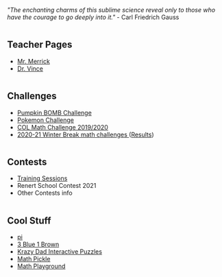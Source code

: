*"The enchanting charms of this sublime science reveal only to those who have the courage to go deeply into it."* - Carl Friedrich Gauss 


<div class="row">
  <div class="column">
    <h2> Teacher Pages </h2>
    <p>
      <ul>
        <li> <a href="https://MerrickMath.github.io"> Mr. Merrick </a>  </li>
        <li> <a href="https://vchan2.github.io"> Dr. Vince </a>  </li>
      </ul> 
    </p>
  </div>
  <div class="column">
    <h2> Challenges </h2>
    <p>
      <ul>
        <li> <a href="https://tinyurl.com/2020renertpumpkin"> Pumpkin BOMB Challenge </a>  </li>
        <li> <a href="https://MerrickMath.github.io/MerrickMath.github.io-PokemonChallenge/"> Pokemon Challenge</a>  </li>
        <li> <a href="https://renertmath.github.io/RenertMath-CelebrateMath/"> COL Math Challenge 2019/2020 </a>  </li>
        <li> <a href="https://vchan2.github.io/Challenges/2020-21Winter_Break.pdf"> 2020-21 Winter Break math challenges </a> (<a href="https://vchan2.github.io/Challenges/2020-21Winter_Break_winners.pdf">Results</a>)</li>
      </ul> 
    </p>
  </div>
  <div class="column">
    <h2> Contests </h2>
    <p>
      <ul>
        <li><a href="https://renertmath.github.io/contests" target="_blank"> Training Sessions </a> </li>
        <li>Renert School Contest 2021 </li>
        <li>Other Contests info </li>
            </ul> 
    </p>
  </div>
</div>
 <div class="column">
    <h2> Cool Stuff </h2>
    <p>
      <ul>
        <li><a href="https://renertmath.github.io/pi">pi</a></li>
        <li><a href="https://www.3blue1brown.com"> 3 Blue 1 Brown </a> </li>
        <li><a href="https://krazydad.com/tablet/puzzles.php"> Krazy Dad Interactive Puzzles </a> </li>
        <li><a href="https://mathpickle.com"> Math Pickle </a> </li>
        <li><a href="https://www.mathplayground.com"> Math Playground </a> </li>
      </ul> 
    </p>
  </div>  </div>
